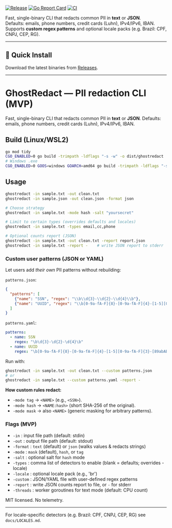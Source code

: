 
[![Release](https://img.shields.io/github/v/release/jblancdev/ghostredact?style=flat-square)](https://github.com/jblancdev/ghostredact/releases)
[![Go Report Card](https://goreportcard.com/badge/github.com/jblancdev/ghostredact)](https://goreportcard.com/report/github.com/jblancdev/ghostredact)
[![CI](https://github.com/jblancdev/ghostredact/actions/workflows/ci.yml/badge.svg)](https://github.com/jblancdev/ghostredact/actions/workflows/ci.yml)

Fast, single-binary CLI that redacts common PII in **text** or **JSON**.  
Defaults: emails, phone numbers, credit cards (Luhn), IPv4/IPv6, IBAN.  
Supports **custom regex patterns** and optional locale packs (e.g. Brazil: CPF, CNPJ, CEP, RG).

---

## 🚀 Quick Install

Download the latest binaries from [Releases](https://github.com/jblancdev/ghostredact/releases).

---

# GhostRedact — PII redaction CLI (MVP)

Fast, single-binary CLI that redacts common PII in **text** or **JSON**.
Defaults: emails, phone numbers, credit cards (Luhn), IPv4/IPv6, IBAN.

## Build (Linux/WSL2)

```bash
go mod tidy
CGO_ENABLED=0 go build -trimpath -ldflags "-s -w" -o dist/ghostredact ./cmd/ghostredact
# Windows .exe
CGO_ENABLED=0 GOOS=windows GOARCH=amd64 go build -trimpath -ldflags "-s -w" -o dist/ghostredact.exe ./cmd/ghostredact
```

## Usage

```bash
ghostredact -in sample.txt -out clean.txt
ghostredact -in sample.json -out clean.json -format json

# Choose strategy
ghostredact -in sample.txt -mode hash -salt "yoursecret"

# Limit to certain types (overrides defaults and locales)
ghostredact -in sample.txt -types email,cc,phone

# Optional counts report (JSON)
ghostredact -in sample.txt -out clean.txt -report report.json
ghostredact -in sample.txt -report -    # write JSON report to stderr
```

### Custom user patterns (JSON or YAML)
Let users add *their own* PII patterns without rebuilding:

`patterns.json`:
```json
{
  "patterns": [
    {"name": "SSN", "regex": "\\b\\d{3}-\\d{2}-\\d{4}\\b"},
    {"name": "UUID", "regex": "\\b[0-9a-fA-F]{8}-[0-9a-fA-F]{4}-[1-5][0-9a-fA-F]{3}-[89abAB][0-9a-fA-F]{3}-[0-9a-fA-F]{12}\\b"}
  ]
}
```

`patterns.yaml`:
```yaml
patterns:
  - name: SSN
    regex: "\b\d{3}-\d{2}-\d{4}\b"
  - name: UUID
    regex: "\b[0-9a-fA-F]{8}-[0-9a-fA-F]{4}-[1-5][0-9a-fA-F]{3}-[89abAB][0-9a-fA-F]{3}-[0-9a-fA-F]{12}\b"
```

Run with:
```bash
ghostredact -in sample.txt -out clean.txt --custom patterns.json
# or
ghostredact -in sample.txt --custom patterns.yaml -report -
```

**How custom rules redact:**  
- `-mode tag` → `<NAME>` (e.g., `<SSN>`).  
- `-mode hash` → `<NAME:hash>` (short SHA-256 of the original).  
- `-mode mask` → also `<NAME>` (generic masking for arbitrary patterns).

### Flags (MVP)
- `-in`       : input file path (default: stdin)
- `-out`      : output file path (default: stdout)
- `-format`   : `text` (default) or `json` (walks values & redacts strings)
- `-mode`     : `mask` (default), `hash`, or `tag`
- `-salt`     : optional salt for `hash` mode
- `-types`    : comma list of detectors to enable (blank = defaults; overrides -locale)
- `-locale`   : optional locale pack (e.g., 'br')
- `-custom`   : JSON/YAML file with user-defined regex patterns
- `-report`   : write JSON counts report to file, or `-` for stderr
- `-threads`  : worker goroutines for text mode (default: CPU count)

MIT licensed. No telemetry.

---

For locale-specific detectors (e.g. Brazil: CPF, CNPJ, CEP, RG) see `docs/LOCALES.md`.
